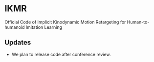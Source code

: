 # IKMR
Official Code of Implicit Kinodynamic Motion Retargeting for Human-to-humanoid Imitation Learning

## Updates
- We plan to release code after conference review.
